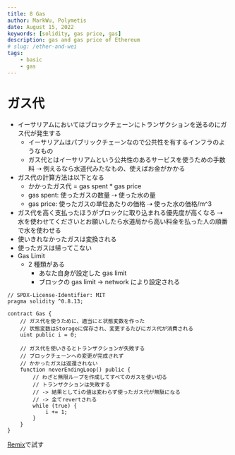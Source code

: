 ```yaml
---
title: 8 Gas
author: MarkWu, Polymetis
date: August 15, 2022
keywords: [solidity, gas price, gas]
description: gas and gas price of Ethereum
# slug: /ether-and-wei
tags:
    - basic
    - gas
---
```


# ガス代

-   イーサリアムにおいてはブロックチェーンにトランザクションを送るのにガス代が発生する
    -   イーサリアムはパブリックチェーンなので公共性を有するインフラのようなもの
    -   ガス代とはイーサリアムという公共性のあるサービスを使うための手数料 ⇢ 例えるなら水道代みたなもの、使えばお金がかかる
-   ガス代の計算方法は以下となる
    -   かかったガス代 = gas spent \* gas price
    -   gas spent: 使ったガスの数量 ⇢ 使った水の量
    -   gas price: 使ったガスの単位あたりの価格 ⇢ 使った水の価格/m^3
-   ガス代を高く支払ったほうがブロックに取り込まれる優先度が高くなる ⇢ 水を使わせてくださいとお願いしたら水道局から高い料金を払った人の順番で水を使わせる
-   使いきれなかったガスは変換される
-   使ったガスは帰ってこない
-   Gas Limit
    -   2 種類がある
        -   あなた自身が設定した gas limit
        -   ブロックの gas limit -> network により設定される

```solidity
// SPDX-License-Identifier: MIT
pragma solidity ^0.8.13;

contract Gas {
    // ガス代を使うために、適当にと状態変数を作った
    // 状態変数はStorageに保存され、変更するたびにガス代が消費される
    uint public i = 0;

    // ガス代を使いきるとトランザクションが失敗する
    // ブロックチェーンへの変更が完成されず
    // かかったガスは返還されない
    function neverEndingLoop() public {
        // わざと無限ループを作成してすべてのガスを使い切る
        // トランザクションは失敗する
        // -> 結果としてiの値は変わらず使ったガス代が無駄になる
        // -> 全てrevertされる
        while (true) {
            i += 1;
        }
    }
}
```

[Remix](https://remix.ethereum.org/)で試す
